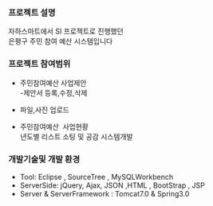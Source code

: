 ### 프로젝트 설명 <br>

자하스마트에서 SI  프로젝트로 진행했던  <br>
은평구 주민 참여 예산 시스템입니다  <br>

### 프로젝트 참여범위

* 주민참여예산 사업제안  <br>
-제안서 등록,수정,삭제 <br>
- 파일,사진 업로드<br>
* 주민참여예산  사업현황 <br>
년도별 리스트 소팅 및 공감 시스템개발  <br>


### 개발기술및 개발 환경
* Tool: Eclipse , SourceTree , MySQLWorkbench
* ServerSide: jQuery, Ajax, JSON ,HTML , BootStrap , JSP
* Server & ServerFramework : Tomcat7.0 & Spring3.0  

<br>
